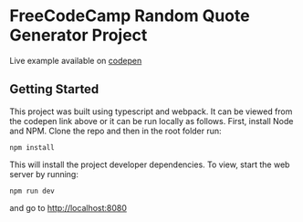 # FreeCodeCamp Random Quote Generator Project
Live example available on [codepen](http://codepen.io/ZenMerlin11/pen/xREbpp)

## Getting Started ##

This project was built using typescript and webpack. It can be viewed from
the codepen link above or it can be run locally as follows. First, install
Node and NPM. Clone the repo and then in the root folder run:

    npm install

This will install the project developer dependencies. To view, start the
web server by running:

    npm run dev

and go to <http://localhost:8080>